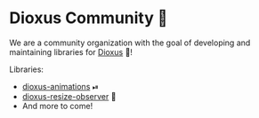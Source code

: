 # Dioxus Community 🤝

We are a community organization with the goal of developing and maintaining libraries for [Dioxus](https://dioxuslabs.com/) 🧬!

Libraries:
- [dioxus-animations](https://github.com/dioxus-community/dioxus-animations) ⏯
- [dioxus-resize-observer](https://github.com/dioxus-community/dioxus-resize-observer) 📐
- And more to come!
